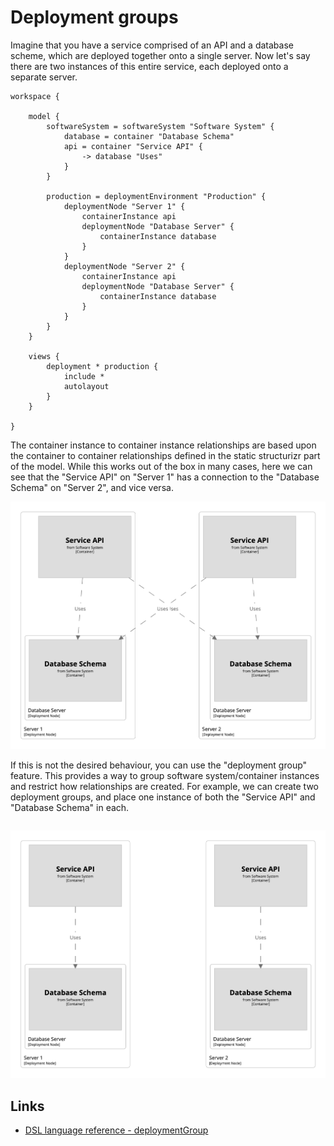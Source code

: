 # Deployment groups

Imagine that you have a service comprised of an API and a database scheme, which are deployed together onto a single server.
Now let's say there are two instances of this entire service, each deployed onto a separate server.

```
workspace {

    model {
        softwareSystem = softwareSystem "Software System" {
            database = container "Database Schema"
            api = container "Service API" {
                -> database "Uses"
            }
        }

        production = deploymentEnvironment "Production" {
            deploymentNode "Server 1" {
                containerInstance api
                deploymentNode "Database Server" {
                    containerInstance database
                }
            }
            deploymentNode "Server 2" {
                containerInstance api
                deploymentNode "Database Server" {
                    containerInstance database
                }
            }
        }
    }

    views {
        deployment * production {
            include *
            autolayout
        }
    }

}
```

The container instance to container instance relationships are based upon the container to container relationships
defined in the static structurizr part of the model.
While this works out of the box in many cases, here we can see that the "Service API" on "Server 1" has a connection to the "Database Schema" on "Server 2", and vice versa.

[![](example-1.png)](http://structurizr.com/dsl?src=https://raw.githubusercontent.com/structurizr/dsl/master/docs/cookbook/deployment-groups/example-1.dsl)

If this is not the desired behaviour, you can use the "deployment group" feature.
This provides a way to group software system/container instances and restrict how relationships are created.
For example, we can create two deployment groups, and place one instance of both the "Service API" and "Database Schema" in each.

```

```

[![](example-2.png)](http://structurizr.com/dsl?src=https://raw.githubusercontent.com/structurizr/dsl/master/docs/cookbook/deployment-groups/example-2.dsl)

## Links

- [DSL language reference - deploymentGroup](https://github.com/structurizr/dsl/blob/master/docs/language-reference.md#deploymentGroup)